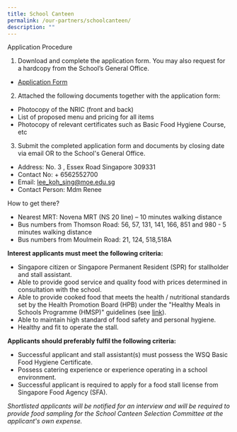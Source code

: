 ```yaml
---
title: School Canteen
permalink: /our-partners/schoolcanteen/
description: ""
---
```

Application Procedure

1. Download and complete the application form. You may also request for a hardcopy from the School’s General Office.
* [Application Form](/files/application%20form%20for%20canteen.pdf)

2. Attached the following documents together with the application form:
* Photocopy of the NRIC (front and back)
* List of proposed menu and pricing for all items
* Photocopy of relevant certificates such as Basic Food Hygiene Course, etc

3. Submit the completed application form and documents by closing date via email OR to the School's General Office.

* Address: No. 3 , Essex Road Singapore 309331
* Contact No: + 6562552700
* Email: lee_koh_sing@moe.edu.sg
* Contact Person: Mdm Renee

How to get there?

* Nearest MRT: Novena MRT (NS 20 line) – 10 minutes walking distance
* Bus numbers from Thomson Road: 56, 57, 131, 141, 166, 851 and 980 - 5 minutes walking distance
* Bus numbers from Moulmein Road: 21, 124, 518,518A

**Interest applicants must meet the following criteria:**

* Singapore citizen or Singapore Permanent Resident (SPR) for stallholder and stall assistant.
* Able to provide good service and quality food with prices determined in consultation with the school.
* Able to provide cooked food that meets the health / nutritional standards set by the Health Promotion Board (HPB) under the "Healthy Meals in Schools Programme (HMSP)" guidelines (see [link](https://www.hpb.gov.sg/schools/school-programmes/healthy-meals-in-schools-programme)).
* Able to maintain high standard of food safety and personal hygiene.
* Healthy and fit to operate the stall.


**Applicants should preferably fulfil the following criteria:**
* Successful applicant and stall assistant(s) must possess the WSQ Basic Food Hygiene Certificate.
* Possess catering experience or experience operating in a school environment.
* Successful applicant is required to apply for a food stall license from Singapore Food Agency (SFA). 


*Shortlisted applicants will be notified for an interview and will be required to provide food sampling for the School Canteen Selection Committee at the applicant's own expense.*